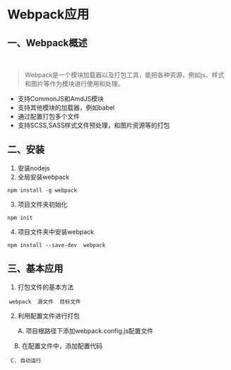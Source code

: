 # Webpack应用
## 一、Webpack概述
   
   > Webpack是一个模块加载器以及打包工具，能把各种资源，例如js、样式和图片等作为模块进行使用和处理。
   
   * 支持CommonJS和AmdJS模块
   * 支持其他模块的加载器，例如babel
   * 通过配置打包多个文件
   * 支持SCSS,SASS样式文件预处理，和图片资源等的打包
## 二、安装
 1. 安装nodejs
 2. 全局安装webpack
 
 `npm install -g webpack`
  
 3. 项目文件夹初始化
 
 `npm init`
  
 4. 项目文件夹中安装webpack
 
 `npm install --save-dev  webpack`
    
## 三、基本应用
 1. 打包文件的基本方法
 
  `webpack  源文件  目标文件`
   
 2. 利用配置文件进行打包
 
     A. 项目根路径下添加webpack.config.js配置文件
     
     B. 在配置文件中，添加配置代码
     
     C. 自动运行
     
    
